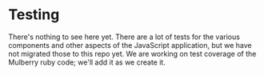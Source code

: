 # Testing

There's nothing to see here yet. There are a lot of tests for the various
components and other aspects of the JavaScript application, but we have not
migrated those to this repo yet. We are working on test coverage of the
Mulberry ruby code; we'll add it as we create it.
